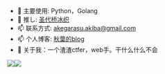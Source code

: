 - 🔭 主要使用: Python，Golang
- 🌱 推し: [圣代桥冰织](https://mzh.moegirl.org.cn/zh-hans/%E5%9C%A3%E4%BB%A3%E6%A1%A5%E5%86%B0%E7%BB%87)
- 📫 联系方式: akegarasu.akiba@gmail.com
- 📫 个人博客: [秋葉的blog](https://blog.qiuye.ink)
- 👯 关于我：一个渣渣ctfer，web手。干什么什么不会

<img src="https://github-readme-stats.vercel.app/api?username=Akegarasu&show_icons=true" /><img src="https://github-readme-stats.vercel.app/api/top-langs/?username=Akegarasu"/>
